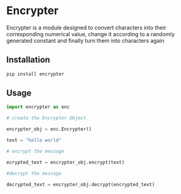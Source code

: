 # Encrypter

Encrypter is a module designed to convert characters into their corresponding numerical value, change it according to a randomly generated constant and finally turn them into characters again

## Installation

```python
pip install encrypter
```
## Usage

```python
import encrypter as enc

# create the Encrypter Object

encrypter_obj = enc.Encrypter()

text = "hello world"

# encrypt the message

ecrypted_text = encrypter_obj.encrypt(text)

#decrypt the message

decrypted_text = encrypter_obj.decrypt(encrypted_text)

```